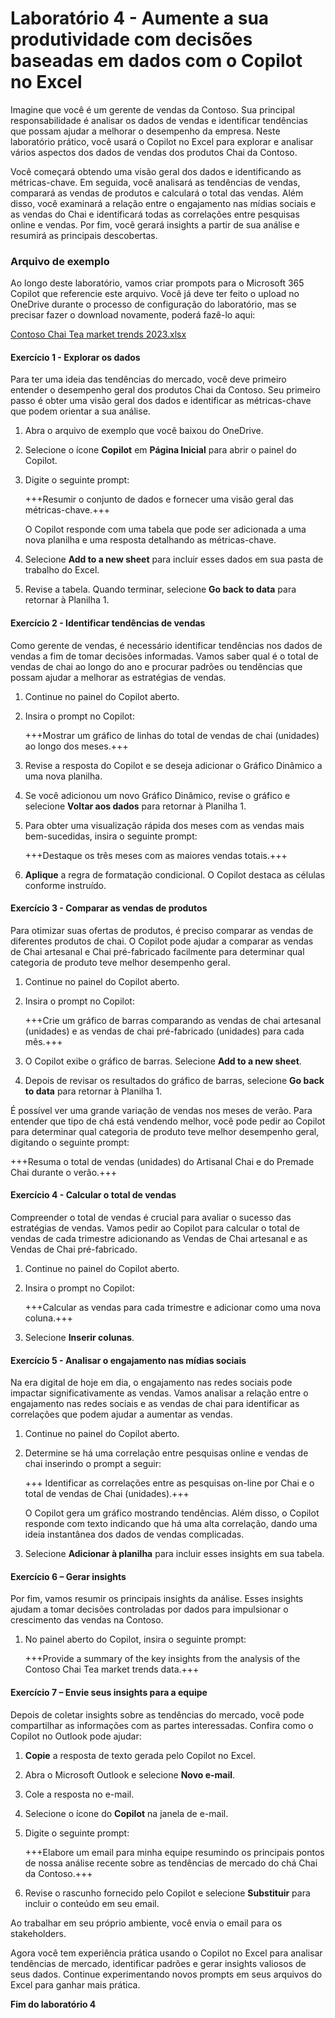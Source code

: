 # Laboratório 4 - Aumente a sua produtividade com decisões baseadas em dados com o Copilot no Excel

Imagine que você é um gerente de vendas da Contoso. Sua principal responsabilidade é analisar os dados de vendas e identificar tendências que possam ajudar a melhorar o desempenho da empresa. Neste laboratório prático, você usará o Copilot no Excel para explorar e analisar vários aspectos dos dados de vendas dos produtos Chai da Contoso.

Você começará obtendo uma visão geral dos dados e identificando as métricas-chave. Em seguida, você analisará as tendências de vendas, comparará as vendas de produtos e calculará o total das vendas. Além disso, você examinará a relação entre o engajamento nas mídias sociais e as vendas do Chai e identificará todas as correlações entre pesquisas online e vendas. Por fim, você gerará insights a partir de sua análise e resumirá as principais descobertas.

### Arquivo de exemplo

Ao longo deste laboratório, vamos criar prompots para o Microsoft 365 Copilot que referencie este arquivo. Você já deve ter feito o upload no OneDrive durante o processo de configuração do laboratório, mas se precisar fazer o download novamente, poderá fazê-lo aqui:

[Contoso Chai Tea market trends 2023.xlsx](https://go.microsoft.com/fwlink/?linkid=2268822)

#### Exercício 1 - Explorar os dados

Para ter uma ideia das tendências do mercado, você deve primeiro entender o desempenho geral dos produtos Chai da Contoso. Seu primeiro passo é obter uma visão geral dos dados e identificar as métricas-chave que podem orientar a sua análise.

1. Abra o arquivo de exemplo que você baixou do OneDrive.

1. Selecione o ícone **Copilot** em **Página Inicial** para abrir o painel do Copilot.

1. Digite o seguinte prompt:

    +++Resumir o conjunto de dados e fornecer uma visão geral das métricas-chave.+++

    O Copilot responde com uma tabela que pode ser adicionada a uma nova planilha e uma resposta detalhando as métricas-chave.

1. Selecione **Add to a new sheet** para incluir esses dados em sua pasta de trabalho do Excel.

1. Revise a tabela. Quando terminar, selecione **Go back to data** para retornar à Planilha 1.

#### Exercício 2 - Identificar tendências de vendas

Como gerente de vendas, é necessário identificar tendências nos dados de vendas a fim de tomar decisões informadas. Vamos saber qual é o total de vendas de chai ao longo do ano e procurar padrões ou tendências que possam ajudar a melhorar as estratégias de vendas.

1. Continue no painel do Copilot aberto.

1. Insira o prompt no Copilot:

    +++Mostrar um gráfico de linhas do total de vendas de chai (unidades) ao longo dos meses.+++

1. Revise a resposta do Copilot e se deseja adicionar o Gráfico Dinâmico a uma nova planilha.

1. Se você adicionou um novo Gráfico Dinâmico, revise o gráfico e selecione **Voltar aos dados** para retornar à Planilha 1.
   
1. Para obter uma visualização rápida dos meses com as vendas mais bem-sucedidas, insira o seguinte prompt:

    +++Destaque os três meses com as maiores vendas totais.+++

1. **Aplique** a regra de formatação condicional. O Copilot destaca as células conforme instruído.

#### Exercício 3 - Comparar as vendas de produtos

Para otimizar suas ofertas de produtos, é preciso comparar as vendas de diferentes produtos de chai. O Copilot pode ajudar a comparar as vendas de Chai artesanal e Chai pré-fabricado facilmente para determinar qual categoria de produto teve melhor desempenho geral.

1. Continue no painel do Copilot aberto.

1. Insira o prompt no Copilot:

    +++Crie um gráfico de barras comparando as vendas de chai artesanal (unidades) e as vendas de chai pré-fabricado (unidades) para cada mês.+++

1. O Copilot exibe o gráfico de barras. Selecione **Add to a new sheet**.

1. Depois de revisar os resultados do gráfico de barras, selecione **Go back to data** para retornar à Planilha 1.
   
É possível ver uma grande variação de vendas nos meses de verão. Para entender que tipo de chá está vendendo melhor, você pode pedir ao Copilot para determinar qual categoria de produto teve melhor desempenho geral, digitando o seguinte prompt:

   +++Resuma o total de vendas (unidades) do Artisanal Chai e do Premade Chai durante o verão.+++

#### Exercício 4 - Calcular o total de vendas

Compreender o total de vendas é crucial para avaliar o sucesso das estratégias de vendas. Vamos pedir ao Copilot para calcular o total de vendas de cada trimestre adicionando as Vendas de Chai artesanal e as Vendas de Chai pré-fabricado.

1. Continue no painel do Copilot aberto.

1. Insira o prompt no Copilot:

    +++Calcular as vendas para cada trimestre e adicionar como uma nova coluna.+++

1. Selecione **Inserir colunas**.

#### Exercício 5 - Analisar o engajamento nas mídias sociais

Na era digital de hoje em dia, o engajamento nas redes sociais pode impactar significativamente as vendas. Vamos analisar a relação entre o engajamento nas redes sociais e as vendas de chai para identificar as correlações que podem ajudar a aumentar as vendas.

1. Continue no painel do Copilot aberto.

1. Determine se há uma correlação entre pesquisas online e vendas de chai inserindo o prompt a seguir:

    +++ Identificar as correlações entre as pesquisas on-line por Chai e o total de vendas de Chai (unidades).+++

    O Copilot gera um gráfico mostrando tendências. Além disso, o Copilot responde com texto indicando que há uma alta correlação, dando uma ideia instantânea dos dados de vendas complicadas.

1. Selecione **Adicionar à planilha** para incluir esses insights em sua tabela.

#### Exercício 6 – Gerar insights

Por fim, vamos resumir os principais insights da análise. Esses insights ajudam a tomar decisões controladas por dados para impulsionar o crescimento das vendas na Contoso.

1. No painel aberto do Copilot, insira o seguinte prompt:

    +++Provide a summary of the key insights from the analysis of the Contoso Chai Tea market trends data.+++

#### Exercício 7 – Envie seus insights para a equipe

Depois de coletar insights sobre as tendências do mercado, você pode compartilhar as informações com as partes interessadas. Confira como o Copilot no Outlook pode ajudar:

1. **Copie** a resposta de texto gerada pelo Copilot no Excel.

1. Abra o Microsoft Outlook e selecione **Novo e-mail**.

1. Cole a resposta no e-mail.

1. Selecione o ícone do **Copilot** na janela de e-mail.

1. Digite o seguinte prompt:

    +++Elabore um email para minha equipe resumindo os principais pontos de nossa análise recente sobre as tendências de mercado do chá Chai da Contoso.+++

1. Revise o rascunho fornecido pelo Copilot e selecione **Substituir** para incluir o conteúdo em seu email.

Ao trabalhar em seu próprio ambiente, você envia o email para os stakeholders.

Agora você tem experiência prática usando o Copilot no Excel para analisar tendências de mercado, identificar padrões e gerar insights valiosos de seus dados. Continue experimentando novos prompts em seus arquivos do Excel para ganhar mais prática.

**Fim do laboratório 4**
